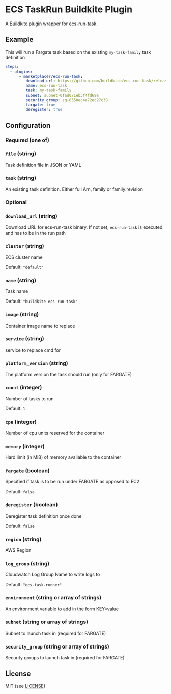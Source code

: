 # ECS TaskRun Buildkite Plugin

A [Buildkite plugin](https://buildkite.com/docs/agent/v3/plugins) wrapper for [ecs-run-task](https://github.com/buildkite/ecs-run-task).

## Example

This will run a Fargate task based on the existing `my-task-family` task definition

```yml
steps:
  - plugins:
      - marketplacer/ecs-run-task:
         download_url: https://github.com/buildkite/ecs-run-task/releases/download/v1.3.0/ecs-run-task-linux-amd64
         name: ecs-run-task
         task: my-task-family
         subnet: subnet-0fad071eb3f4fd69a
         security_group: sg-0350ec4a72ec27c38
         fargate: true
         deregister: true
```

## Configuration

### Required (one of)

### `file` (string)

Task definition file in JSON or YAML

### `task` (string)

An existing task definition. Either full Arn, family or family:revision

### Optional

### `download_url` (string)

Download URL for ecs-run-task binary. If not set, `ecs-run-task` is executed and has to be in the run path

### `cluster` (string)

ECS cluster name

Default: `"default"`

### `name` (string)

Task name

Default: `"buildkite-ecs-run-task"`

### `image` (string)

Container image name to replace

### `service` (string)

service to replace cmd for

### `platform_version` (string)

The platform version the task should run (only for FARGATE)

### `count` (integer)

Number of tasks to run

Default: `1`

### `cpu` (integer)

Number of cpu units reserved for the container

### `memory` (integer)

Hard limit (in MiB) of memory available to the container

### `fargate` (boolean)

Specified if task is to be run under FARGATE as opposed to EC2

Default: `false`

### `deregister` (boolean)

Deregister task definition once done

Default: `false`

### `region` (string)

AWS Region

### `log_group` (string)

Cloudwatch Log Group Name to write logs to

Default: `"ecs-task-runner"`

### `environment` (string or array of strings)

An environment variable to add in the form KEY=value

### `subnet` (string or array of strings)

Subnet to launch task in (required for FARGATE)

### `security_group` (string or array of strings)

Security groups to launch task in (required for FARGATE)

## License

MIT (see [LICENSE](LICENSE))
